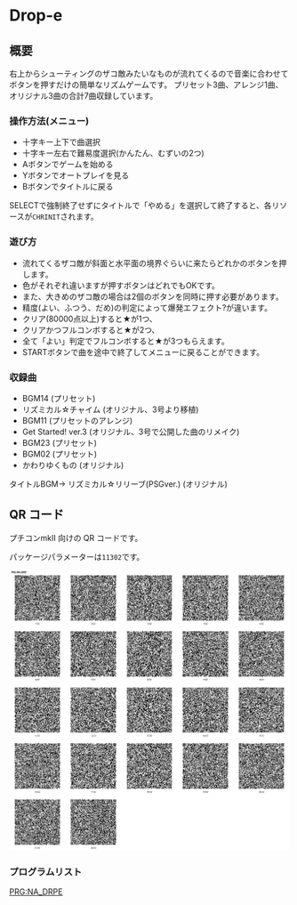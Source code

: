 # Drop-e
## 概要
右上からシューティングのザコ敵みたいなものが流れてくるので音楽に合わせてボタンを押すだけの簡単なリズムゲームです。
プリセット3曲、アレンジ1曲、オリジナル3曲の合計7曲収録しています。

### 操作方法(メニュー)
* 十字キー上下で曲選択
* 十字キー左右で難易度選択(かんたん、むずいの2つ)
* Aボタンでゲームを始める
* Yボタンでオートプレイを見る
* Bボタンでタイトルに戻る

SELECTで強制終了せずにタイトルで「やめる」を選択して終了すると、各リソースが`CHRINIT`されます。

### 遊び方
* 流れてくるザコ敵が斜面と水平面の境界ぐらいに来たらどれかのボタンを押します。
* 色がそれぞれ違いますが押すボタンはどれでもOKです。
* また、大きめのザコ敵の場合は2個のボタンを同時に押す必要があります。
* 精度(よい、ふつう、だめ)の判定によって爆発エフェクト?が違います。
* クリア(80000点以上)すると★が1つ、
* クリアかつフルコンボすると★が2つ、
* 全て「よい」判定でフルコンボすると★が3つもらえます。
* STARTボタンで曲を途中で終了してメニューに戻ることができます。

### 収録曲
* BGM14 (プリセット)
* リズミカル☆チャイム (オリジナル、3号より移植)
* BGM11 (プリセットのアレンジ)
* Get Started! ver.3 (オリジナル、3号で公開した曲のリメイク)
* BGM23 (プリセット)
* BGM02 (プリセット)
* かわりゆくもの (オリジナル)

タイトルBGM→ リズミカル☆リリーブ(PSGver.) (オリジナル)

## QR コード
プチコンmkII 向けの QR コードです。

パッケージパラメーターは`11302`です。

![qr.png](./qr.png)

### プログラムリスト

[PRG:NA_DRPE](./NA_DRPE.prg)
